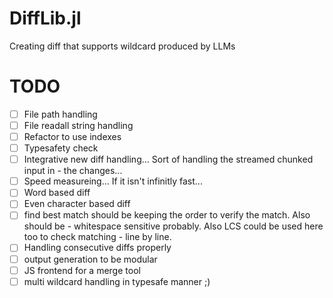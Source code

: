 # DiffLib.jl
Creating diff that supports wildcard produced by LLMs


# TODO
- [ ] File path handling
- [ ] File readall string handling
- [ ] Refactor to use indexes
- [ ] Typesafety check
- [ ] Integrative new diff handling... Sort of handling the streamed chunked input in - the changes...
- [ ] Speed measureing... If it isn't infinitly fast...
- [ ] Word based diff
- [ ] Even character based diff
- [ ] find best match should be keeping the order to verify the match. Also should be - whitespace sensitive probably. Also LCS could be used here too to check matching - line by line.
- [ ] Handling consecutive diffs properly
- [ ] output generation to be modular
- [ ] JS frontend for a merge tool
- [ ] multi wildcard handling in typesafe manner ;)